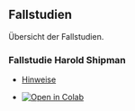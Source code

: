 ## Fallstudien

Übersicht der Fallstudien.

### Fallstudie Harold Shipman

* [Hinweise](https://docs.google.com/presentation/d/1gOlKrLmjg5r-f4MoXgI9Qlj9WrPXkm_9SMCUOzQf-vA/edit?usp=sharing)

* [![Open in Colab](https://colab.research.google.com/assets/colab-badge.svg)](https://colab.research.google.com/github/kirenz/statistik-fallstudien/blob/main/00-1-shipman-opfer-code.ipynb)
